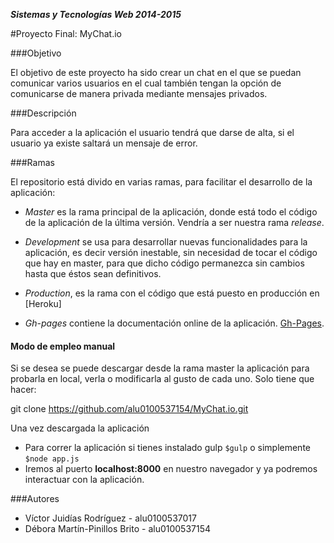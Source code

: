 ***Sistemas y Tecnologías Web 2014-2015***

#Proyecto Final: MyChat.io


###Objetivo
 
El objetivo de este proyecto ha sido crear un chat en el que se puedan comunicar varios usuarios en el cual también tengan la opción de comunicarse de manera privada mediante mensajes privados. 

###Descripción

Para acceder a la aplicación el usuario tendrá que darse de alta, si el usuario ya existe saltará un mensaje de error.

###Ramas

El repositorio está divido en varias ramas, para facilitar el desarrollo de la aplicación:

- *Master* es la rama principal de la aplicación, donde está todo el código de la aplicación de la última versión. Vendría a ser nuestra rama *release*.

- *Development* se usa para desarrollar nuevas funcionalidades para la aplicación, es decir versión inestable, sin necesidad de tocar el código que hay en master, para que dicho código permanezca sin cambios hasta que éstos sean definitivos.

- *Production*, es la rama con el código que está puesto en producción en [Heroku]
- *Gh-pages* contiene la documentación online de la aplicación. [Gh-Pages](http://alu0100537017.github.io/MyChat.io/).

#### Modo de empleo **manual**

Si se desea se puede descargar desde la rama master la aplicación para probarla en local, verla o modificarla al gusto de cada uno. Solo tiene que hacer:

  git clone https://github.com/alu0100537154/MyChat.io.git

Una vez descargada la aplicación
 
- Para correr la aplicación si tienes instalado gulp `$gulp` o simplemente `$node app.js`
- Iremos al puerto **localhost:8000** en nuestro navegador y ya podremos interactuar con la aplicación.

###Autores

- Víctor Juidías Rodríguez - alu0100537017
- Débora Martín-Pinillos Brito - alu0100537154
